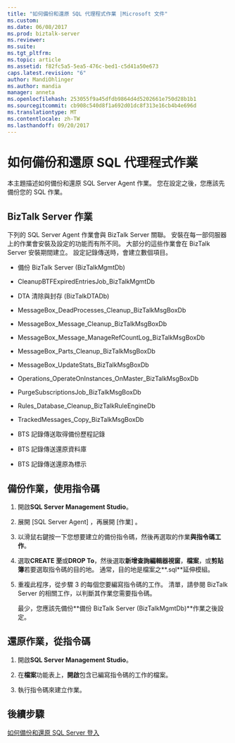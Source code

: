 ```yaml
---
title: "如何備份和還原 SQL 代理程式作業 |Microsoft 文件"
ms.custom: 
ms.date: 06/08/2017
ms.prod: biztalk-server
ms.reviewer: 
ms.suite: 
ms.tgt_pltfrm: 
ms.topic: article
ms.assetid: f82fc5a5-5ea5-476c-bed1-c5d41a50e673
caps.latest.revision: "6"
author: MandiOhlinger
ms.author: mandia
manager: anneta
ms.openlocfilehash: 253055f9a45dfdb9864d4d5202661e750d28b1b1
ms.sourcegitcommit: cb908c540d8f1a692d01dc8f313e16cb4b4e696d
ms.translationtype: MT
ms.contentlocale: zh-TW
ms.lasthandoff: 09/20/2017
---
```

# <a name="how-to-back-up-and-restore-sql-agent-jobs"></a>如何備份和還原 SQL 代理程式作業
本主題描述如何備份和還原 SQL Server Agent 作業。 您在設定之後，您應該先備份您的 SQL 作業。  
  
## <a name="biztalk-server-jobs"></a>BizTalk Server 作業  
 下列的 SQL Server Agent 作業會與 BizTalk Server 關聯。 安裝在每一部伺服器上的作業會安裝及設定的功能而有所不同。 大部分的這些作業會在 BizTalk Server 安裝期間建立。 設定記錄傳送時，會建立數個項目。  
  
-   備份 BizTalk Server (BizTalkMgmtDb)  
  
-   CleanupBTFExpiredEntriesJob_BizTalkMgmtDb  
  
-   DTA 清除與封存 (BizTalkDTADb)  
  
-   MessageBox_DeadProcesses_Cleanup_BizTalkMsgBoxDb  
  
-   MessageBox_Message_Cleanup_BizTalkMsgBoxDb  
  
-   MessageBox_Message_ManageRefCountLog_BizTalkMsgBoxDb  
  
-   MessageBox_Parts_Cleanup_BizTalkMsgBoxDb  
  
-   MessageBox_UpdateStats_BizTalkMsgBoxDb  
  
-   Operations_OperateOnInstances_OnMaster_BizTalkMsgBoxDb  
  
-   PurgeSubscriptionsJob_BizTalkMsgBoxDb  
  
-   Rules_Database_Cleanup_BizTalkRuleEngineDb  
  
-   TrackedMessages_Copy_BizTalkMsgBoxDb  
  
-   BTS 記錄傳送取得備份歷程記錄  
  
-   BTS 記錄傳送還原資料庫  
  
-   BTS 記錄傳送還原為標示  
  
## <a name="back-up-a-job-using-a-script"></a>備份作業，使用指令碼  
  
1.  開啟**SQL Server Management Studio**。  
  
2.  展開 [SQL Server Agent] ，再展開 [作業] 。  
  
3.  以滑鼠右鍵按一下您想要建立的備份指令碼，然後再選取的作業**與指令碼工作**。  
  
4.  選取**CREATE 至**或**DROP To**，然後選取**新增查詢編輯器視窗**，**檔案**，或**剪貼簿**若要選取指令碼的目的地。 通常，目的地是檔案之**.sql**延伸模組。  
  
5.  重複此程序，從步驟 3 的每個您要編寫指令碼的工作。 清單，請參閱 BizTalk Server 的相關工作，以判斷其作業您需要指令碼。  
  
     最少，您應該先備份**備份 BizTalk Server (BizTalkMgmtDb)**作業之後設定。  
  
## <a name="restore-a-job-from-a-script"></a>還原作業，從指令碼  
  
1.  開啟**SQL Server Management Studio**。  
  
2.  在**檔案**功能表上，**開啟**包含已編寫指令碼的工作的檔案。  
  
3.  執行指令碼來建立作業。  
  
## <a name="next-steps"></a>後續步驟  
 [如何備份和還原 SQL Server 登入](../core/how-to-back-up-and-restore-sql-server-logins.md)